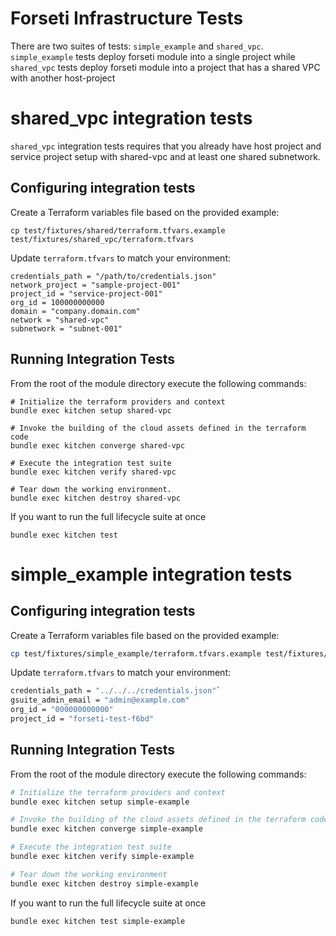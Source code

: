 # Forseti Infrastructure Tests
There are two suites of tests: `simple_example` and `shared_vpc`. `simple_example` tests deploy forseti module into a
single project while `shared_vpc` tests deploy forseti module into a project that has a shared VPC with another
host-project

# shared_vpc integration tests
`shared_vpc` integration tests requires that you already have host project and service project setup with shared-vpc and
at least one shared subnetwork.

## Configuring integration tests
Create a Terraform variables file based on the provided example:

```
cp test/fixtures/shared/terraform.tfvars.example test/fixtures/shared_vpc/terraform.tfvars
```

Update `terraform.tfvars` to match your environment:

```
credentials_path = "/path/to/credentials.json"
network_project = "sample-project-001"
project_id = "service-project-001"
org_id = 100000000000
domain = "company.domain.com"
network = "shared-vpc"
subnetwork = "subnet-001"
```

## Running Integration Tests

From the root of the module directory execute the following commands:

```
# Initialize the terraform providers and context
bundle exec kitchen setup shared-vpc

# Invoke the building of the cloud assets defined in the terraform code
bundle exec kitchen converge shared-vpc

# Execute the integration test suite
bundle exec kitchen verify shared-vpc

# Tear down the working environment.
bundle exec kitchen destroy shared-vpc
```

If you want to run the full lifecycle suite at once

```
bundle exec kitchen test
```

# simple_example integration tests

## Configuring integration tests

Create a Terraform variables file based on the provided example:

```bash
cp test/fixtures/simple_example/terraform.tfvars.example test/fixtures/simple_example/terraform.tfvars
```

Update `terraform.tfvars` to match your environment:

```bash
credentials_path = "../../../credentials.json"`
gsuite_admin_email = "admin@example.com"
org_id = "000000000000"
project_id = "forseti-test-f6bd"
```

## Running Integration Tests

From the root of the module directory execute the following commands:

```bash
# Initialize the terraform providers and context
bundle exec kitchen setup simple-example

# Invoke the building of the cloud assets defined in the terraform code
bundle exec kitchen converge simple-example

# Execute the integration test suite
bundle exec kitchen verify simple-example

# Tear down the working environment
bundle exec kitchen destroy simple-example
```

If you want to run the full lifecycle suite at once

```bash
bundle exec kitchen test simple-example
```
